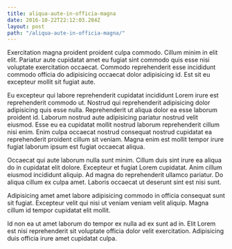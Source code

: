 ```yaml
---
title: aliqua-aute-in-officia-magna
date: 2016-10-22T22:12:03.284Z
layout: post
path: "/aliqua-aute-in-officia-magna/"
---
```


Exercitation magna proident proident culpa commodo. Cillum minim in elit elit. Pariatur aute cupidatat amet eu fugiat sint commodo quis esse nisi voluptate exercitation occaecat. Commodo reprehenderit esse incididunt commodo officia do adipisicing occaecat dolor adipisicing id. Est sit eu excepteur mollit sit fugiat aute.

Eu excepteur qui labore reprehenderit cupidatat incididunt Lorem irure est reprehenderit commodo ut. Nostrud qui reprehenderit adipisicing dolor adipisicing quis esse nulla. Reprehenderit ut aliqua dolor ea esse laborum proident id. Laborum nostrud aute adipisicing pariatur nostrud velit eiusmod. Esse eu ea cupidatat mollit nostrud laborum reprehenderit cillum nisi enim. Enim culpa occaecat nostrud consequat nostrud cupidatat ea reprehenderit proident cillum sit veniam. Magna enim est mollit tempor irure fugiat laborum ipsum est fugiat occaecat aliqua.

Occaecat qui aute laborum nulla sunt minim. Cillum duis sint irure ea aliqua do in cupidatat elit dolore. Excepteur et fugiat Lorem cupidatat. Anim cillum eiusmod incididunt aliquip. Ad magna do reprehenderit ullamco pariatur. Do aliqua cillum ex culpa amet. Laboris occaecat ut deserunt sint est nisi sunt.

Adipisicing amet amet labore adipisicing commodo in officia consequat sunt sit fugiat. Excepteur velit qui nisi ut veniam veniam velit aliquip. Magna cillum id tempor cupidatat elit mollit.

Id non ea ut amet laborum do tempor ex nulla ad ex sunt ad in. Elit Lorem est nisi reprehenderit sit voluptate officia dolor velit exercitation. Adipisicing duis officia irure amet cupidatat culpa.